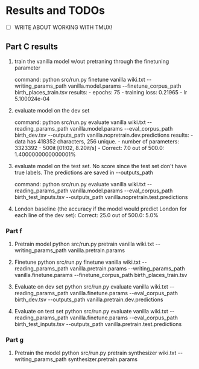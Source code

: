 # Results and TODOs

- [ ] WRITE ABOUT WORKING WITH TMUX!

## Part C results
1. train the vanilla model w/out pretraning through the finetuning parameter

    command: python src/run.py finetune vanilla wiki.txt --writing_params_path vanilla.model.params --finetune_corpus_path birth_places_train.tsv
    results:
        - epochs: 75
        - training loss: 0.21965
        - lr 5.100024e-04

2. evaluate model on the dev set

    command: python src/run.py evaluate vanilla wiki.txt --reading_params_path vanilla.model.params --eval_corpus_path birth_dev.tsv --outputs_path vanilla.nopretrain.dev.predictions
    results:
        - data has 418352 characters, 256 unique.
        - number of parameters: 3323392
        - 500it [01:02,  8.20it/s]
        - Correct: 7.0 out of 500.0: 1.4000000000000001%

3. evaluate model on the test set. No score since the test set don't have true labels. The predictions are saved in --outputs_path

   command: python src/run.py evaluate vanilla wiki.txt --reading_params_path vanilla.model.params --eval_corpus_path birth_test_inputs.tsv --outputs_path vanilla.nopretrain.test.predictions

4. London baseline (the accuracy if the model would predict London for each line of the dev set): Correct: 25.0 out of 500.0: 5.0%

### Part f
1. Pretrain model
    python src/run.py pretrain vanilla wiki.txt --writing_params_path vanilla.pretrain.params

2. Finetune
    python src/run.py finetune vanilla wiki.txt --reading_params_path vanilla.pretrain.params --writing_params_path vanilla.finetune.params --finetune_corpus_path birth_places_train.tsv

3. Evaluate on dev set
    python src/run.py evaluate vanilla wiki.txt --reading_params_path vanilla.finetune.params --eval_corpus_path birth_dev.tsv --outputs_path vanilla.pretrain.dev.predictions

4. Evaluate on test set
    python src/run.py evaluate vanilla wiki.txt --reading_params_path vanilla.finetune.params --eval_corpus_path birth_test_inputs.tsv --outputs_path vanilla.pretrain.test.predictions

### Part g
1. Pretrain the model
    python src/run.py pretrain synthesizer wiki.txt --writing_params_path synthesizer.pretrain.params
